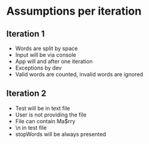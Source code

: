 # Assumptions per iteration

## Iteration 1
 - Words are split by space
 - Input will be via console
 - App will and after one iteration
 - Exceptions by dev
 - Valid words are counted, invalid words are ignored
## Iteration 2
 - Test will be in text file
 - User is not providing the file
 - File can contain Ma$rry
 - \n in test file
 - stopWords will be always presented